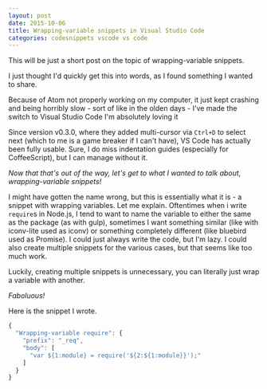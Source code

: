 ```yaml
---
layout: post
date: 2015-10-06
title: Wrapping-variable snippets in Visual Studio Code
categories: codesnippets vscode vs code
---
```


This will be just a short post on the topic of wrapping-variable snippets.

I just thought I'd quickly get this into words, as I found something I wanted to share.

<!--more-->

Because of Atom not properly working on my computer, it just kept crashing and being horribly slow - sort of like in the olden days - I've made the switch to Visual Studio Code I'm absolutely loving it

Since version v0.3.0, where they added multi-cursor via `Ctrl+D` to select next (which to me is a game breaker if I can't have), VS Code has actually been fully usable. Sure, I do miss indentation guides (especially for CoffeeScript), but I can manage without it.

_Now that that's out of the way, let's get to what I wanted to talk about, wrapping-variable snippets!_

I might have gotten the name wrong, but this is essentially what it is - a snippet with wrapping variables. Let me explain. Oftentimes when i write `require`s in Node.js, I tend to want to name the variable to either the same as the package (as with gulp), sometimes I want something similar (like with iconv-lite used as iconv) or something completely different (like bluebird used as Promise). I could just always write the code, but I'm lazy. I could also create multiple snippets for the various cases, but that seems like too much work.

Luckily, creating multiple snippets is unnecessary, you can literally just wrap a variable with another.

_Faboluous!_

Here is the snippet I wrote.

```javascript
{
  "Wrapping-variable require": {
    "prefix": "_req",
    "body": [
      "var ${1:module} = require('${2:${1:module}}');"
    ]
  }
}
```